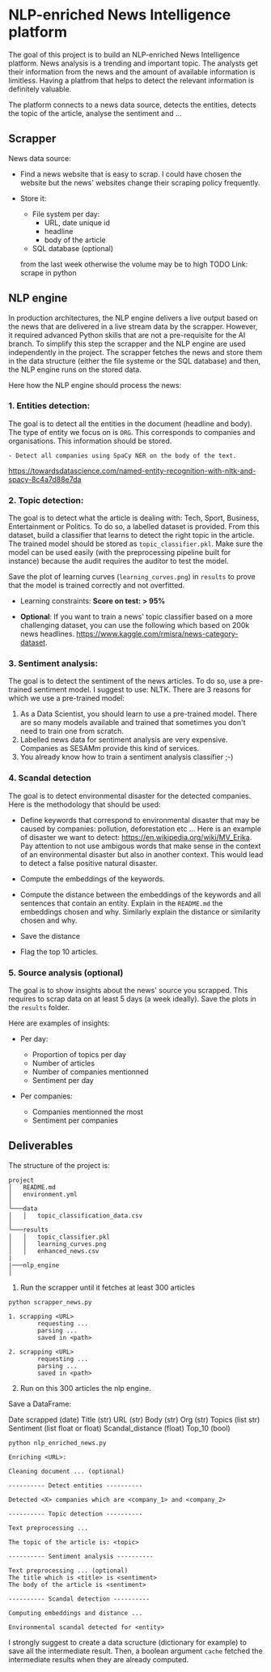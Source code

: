# NLP-enriched News Intelligence platform

The goal of this project is to build an NLP-enriched News Intelligence platform. News analysis is a trending and important topic. The analysts get their information from the news and the amount of available information is limitless. Having a platfrom that helps to detect the relevant information is definitely valuable. 


The platform connects to a news data source, detects the entities, detects the topic of the article, analyse the sentiment and ... 

## Scrapper 

News data source: 

- Find a news website that is easy to scrap. I could have chosen the website but the news' websites change their scraping policy frequently. 
- Store it: 
    - File system per day:
        - URL, date unique id
        - headline
        - body of the article
    - SQL database (optional)

    from the last week otherwise the volume may be to high 
TODO Link: scrape in python 


## NLP engine 

In production architectures, the NLP engine delivers a live output based on the news that are delivered in a live stream data by the scrapper. However, it required advanced Python skills that are not a pre-requisite for the AI branch. 
To simplify this step the scrapper and the NLP engine are used independently in the project. The scrapper fetches the news and store them in the data structure (either the file systeme or the SQL database) and then, the NLP engine runs on the stored data. 

Here how the NLP engine should process the news: 

###  1. Entities detection: 

The goal is to detect all the entities in the document (headline and body). The type of entity we focus on is `ORG`. This corresponds to companies and organisations. This information should be stored. 

    - Detect all companies using SpaCy NER on the body of the text. 

https://towardsdatascience.com/named-entity-recognition-with-nltk-and-spacy-8c4a7d88e7da

    
### 2. Topic detection: 

The goal is to detect what the article is dealing with: Tech, Sport, Business, Entertainment or Politics. To do so, a labelled dataset is provided. From this dataset, build a classifier that learns to detect the right topic in the article. The trained model should be stored as `topic_classifier.pkl`. Make sure the model can be used easily (with the preprocessing pipeline built for instance) because the audit requires the auditor to test the model.

Save the plot of learning curves (`learning_curves.png`) in `results` to prove that the model is trained correctly and not overfitted. 

- Learning constraints: **Score on test: > 95%**

- **Optional**: If you want to train a news' topic classifier based on a more challenging dataset, you can use the following which based on 200k news headlines. https://www.kaggle.com/rmisra/news-category-dataset. 


### 3. Sentiment analysis: 

The goal is to detect the sentiment of the news articles. To do so, use a pre-trained sentiment model. I suggest to use: NLTK. 
There are 3 reasons for which we use a pre-trained model: 

1. As a Data Scientist, you should learn to use a pre-trained model. There are so many models available and trained that sometimes you don't need to train one from scratch. 
2. Labelled news data for sentiment analysis are very expensive. Companies as SESAMm provide this kind of services.
3. You already know how to train a sentiment analysis classifier ;-) 

### 4. Scandal detection 

The goal is to detect environmental disaster for the detected companies. Here is the methodology that should be used: 
- Define keywords that correspond to environmental disaster that may be caused by companies: pollution, deforestation etc ... Here is an example of disaster we want to detect: https://en.wikipedia.org/wiki/MV_Erika. Pay attention to not use ambigous words that make sense in the context of an environmental disaster but also in another context. This would lead to detect a false positive natural disaster. 

- Compute the embeddings of the keywords. 

- Compute the distance between the embeddings of the keywords and all sentences that contain an entity. Explain in the `README.md` the embeddings chosen and why. Similarly explain the distance or similarity chosen and why. 

- Save the distance

- Flag the top 10 articles.

### 5. Source analysis (optional)

The goal is to show insights about the news' source you scrapped. 
This requires to scrap data on at least 5 days (a week ideally). Save the plots in the `results` folder.

Here are examples of insights:

- Per day:

    - Proportion of topics per day
    - Number of articles
    - Number of companies mentionned
    - Sentiment per day 

- Per companies: 

    - Companies mentionned the most
    - Sentiment per companies


## Deliverables 

The structure of the project is: 

```
project
│   README.md
│   environment.yml    
│
└───data
│   │   topic_classification_data.csv
│   
└───results
│   │   topic_classifier.pkl
│   │   learning_curves.png
│   │   enhanced_news.csv
|
|───nlp_engine
│   

``` 

1.  Run the scrapper until it fetches at least 300 articles

```prompt 
python scrapper_news.py

1. scrapping <URL>
        requesting ...
        parsing ...
        saved in <path>

2. scrapping <URL>
        requesting ...
        parsing ...
        saved in <path>

```

2. Run on this 300 articles the nlp engine. 

Save a DataFrame:

Date scrapped (date)
Title (str)
URL (str)
Body (str)
Org (str)
Topics (list str)
Sentiment (list float or float)
Scandal_distance (float)
Top_10 (bool)

```prompt 
python nlp_enriched_news.py

Enriching <URL>:

Cleaning document ... (optional)

---------- Detect entities ----------

Detected <X> companies which are <company_1> and <company_2>

---------- Topic detection ----------

Text preprocessing ...

The topic of the article is: <topic>

---------- Sentiment analysis ----------

Text preprocessing ... (optional)
The title which is <title> is <sentiment>
The body of the article is <sentiment>

---------- Scandal detection ----------

Computing embeddings and distance ...

Environmental scandal detected for <entity>
```

I strongly suggest to create a data scructure (dictionary for example) to save all the intermediate result. Then, a boolean argument `cache` fetched the intermediate results when they are already computed. 
